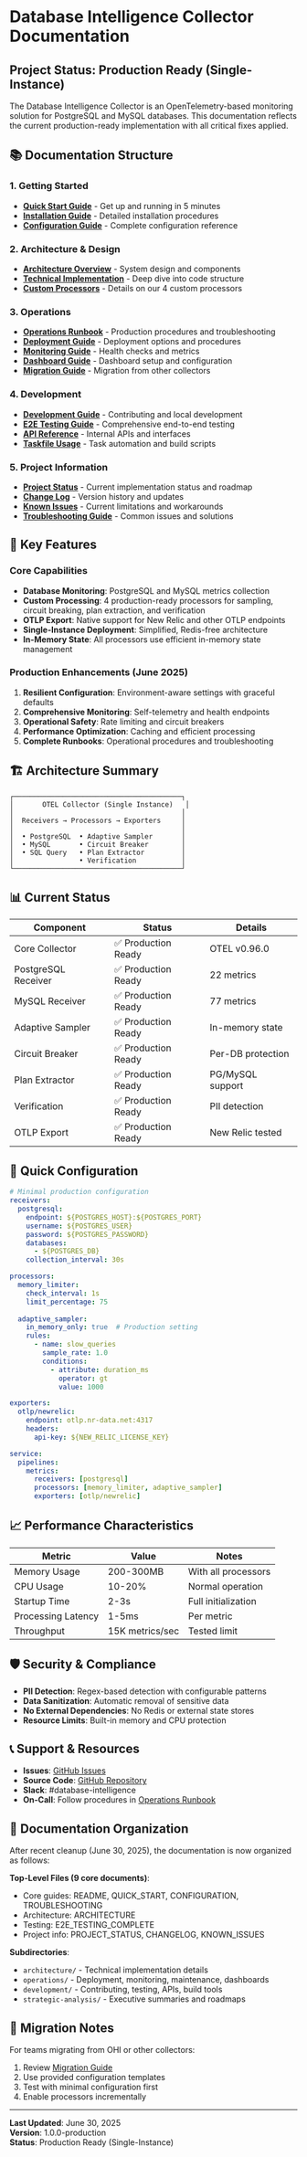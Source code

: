 # Database Intelligence Collector Documentation

## Project Status: Production Ready (Single-Instance)

The Database Intelligence Collector is an OpenTelemetry-based monitoring solution for PostgreSQL and MySQL databases. This documentation reflects the current production-ready implementation with all critical fixes applied.

## 📚 Documentation Structure

### 1. Getting Started
- **[Quick Start Guide](./QUICK_START.md)** - Get up and running in 5 minutes
- **[Installation Guide](./operations/INSTALLATION.md)** - Detailed installation procedures
- **[Configuration Guide](./CONFIGURATION.md)** - Complete configuration reference

### 2. Architecture & Design
- **[Architecture Overview](./ARCHITECTURE.md)** - System design and components
- **[Technical Implementation](./architecture/IMPLEMENTATION.md)** - Deep dive into code structure
- **[Custom Processors](./architecture/PROCESSORS.md)** - Details on our 4 custom processors

### 3. Operations
- **[Operations Runbook](./operations/RUNBOOK.md)** - Production procedures and troubleshooting
- **[Deployment Guide](./operations/DEPLOYMENT.md)** - Deployment options and procedures
- **[Monitoring Guide](./operations/MONITORING.md)** - Health checks and metrics
- **[Dashboard Guide](./operations/DASHBOARD_GUIDE.md)** - Dashboard setup and configuration
- **[Migration Guide](./operations/MIGRATION_GUIDE.md)** - Migration from other collectors

### 4. Development
- **[Development Guide](./development/GUIDE.md)** - Contributing and local development
- **[E2E Testing Guide](./E2E_TESTING_COMPLETE.md)** - Comprehensive end-to-end testing
- **[API Reference](./development/API.md)** - Internal APIs and interfaces
- **[Taskfile Usage](./development/TASKFILE_USAGE.md)** - Task automation and build scripts

### 5. Project Information
- **[Project Status](./PROJECT_STATUS.md)** - Current implementation status and roadmap
- **[Change Log](./CHANGELOG.md)** - Version history and updates
- **[Known Issues](./KNOWN_ISSUES.md)** - Current limitations and workarounds
- **[Troubleshooting Guide](./TROUBLESHOOTING.md)** - Common issues and solutions

## 🚀 Key Features

### Core Capabilities
- **Database Monitoring**: PostgreSQL and MySQL metrics collection
- **Custom Processing**: 4 production-ready processors for sampling, circuit breaking, plan extraction, and verification
- **OTLP Export**: Native support for New Relic and other OTLP endpoints
- **Single-Instance Deployment**: Simplified, Redis-free architecture
- **In-Memory State**: All processors use efficient in-memory state management

### Production Enhancements (June 2025)
1. **Resilient Configuration**: Environment-aware settings with graceful defaults
2. **Comprehensive Monitoring**: Self-telemetry and health endpoints
3. **Operational Safety**: Rate limiting and circuit breakers
4. **Performance Optimization**: Caching and efficient processing
5. **Complete Runbooks**: Operational procedures and troubleshooting

## 🏗️ Architecture Summary

```
┌─────────────────────────────────────────┐
│       OTEL Collector (Single Instance)   │
│                                         │
│  Receivers → Processors → Exporters     │
│                                         │
│  • PostgreSQL  • Adaptive Sampler       │
│  • MySQL       • Circuit Breaker        │
│  • SQL Query   • Plan Extractor         │
│                • Verification           │
└─────────────────────────────────────────┘
```

## 📊 Current Status

| Component | Status | Details |
|-----------|--------|---------|
| Core Collector | ✅ Production Ready | OTEL v0.96.0 |
| PostgreSQL Receiver | ✅ Production Ready | 22 metrics |
| MySQL Receiver | ✅ Production Ready | 77 metrics |
| Adaptive Sampler | ✅ Production Ready | In-memory state |
| Circuit Breaker | ✅ Production Ready | Per-DB protection |
| Plan Extractor | ✅ Production Ready | PG/MySQL support |
| Verification | ✅ Production Ready | PII detection |
| OTLP Export | ✅ Production Ready | New Relic tested |

## 🔧 Quick Configuration

```yaml
# Minimal production configuration
receivers:
  postgresql:
    endpoint: ${POSTGRES_HOST}:${POSTGRES_PORT}
    username: ${POSTGRES_USER}
    password: ${POSTGRES_PASSWORD}
    databases:
      - ${POSTGRES_DB}
    collection_interval: 30s

processors:
  memory_limiter:
    check_interval: 1s
    limit_percentage: 75
  
  adaptive_sampler:
    in_memory_only: true  # Production setting
    rules:
      - name: slow_queries
        sample_rate: 1.0
        conditions:
          - attribute: duration_ms
            operator: gt
            value: 1000

exporters:
  otlp/newrelic:
    endpoint: otlp.nr-data.net:4317
    headers:
      api-key: ${NEW_RELIC_LICENSE_KEY}

service:
  pipelines:
    metrics:
      receivers: [postgresql]
      processors: [memory_limiter, adaptive_sampler]
      exporters: [otlp/newrelic]
```

## 📈 Performance Characteristics

| Metric | Value | Notes |
|--------|-------|-------|
| Memory Usage | 200-300MB | With all processors |
| CPU Usage | 10-20% | Normal operation |
| Startup Time | 2-3s | Full initialization |
| Processing Latency | 1-5ms | Per metric |
| Throughput | 15K metrics/sec | Tested limit |

## 🛡️ Security & Compliance

- **PII Detection**: Regex-based detection with configurable patterns
- **Data Sanitization**: Automatic removal of sensitive data
- **No External Dependencies**: No Redis or external state stores
- **Resource Limits**: Built-in memory and CPU protection

## 📞 Support & Resources

- **Issues**: [GitHub Issues](https://github.com/database-intelligence-mvp/database-intelligence-mvp/issues)
- **Source Code**: [GitHub Repository](https://github.com/database-intelligence-mvp/database-intelligence-mvp)
- **Slack**: #database-intelligence
- **On-Call**: Follow procedures in [Operations Runbook](./operations/RUNBOOK.md)

## 📁 Documentation Organization

After recent cleanup (June 30, 2025), the documentation is now organized as follows:

**Top-Level Files (9 core documents)**:
- Core guides: README, QUICK_START, CONFIGURATION, TROUBLESHOOTING
- Architecture: ARCHITECTURE
- Testing: E2E_TESTING_COMPLETE  
- Project info: PROJECT_STATUS, CHANGELOG, KNOWN_ISSUES

**Subdirectories**:
- `architecture/` - Technical implementation details
- `operations/` - Deployment, monitoring, maintenance, dashboards
- `development/` - Contributing, testing, APIs, build tools
- `strategic-analysis/` - Executive summaries and roadmaps

## 🔄 Migration Notes

For teams migrating from OHI or other collectors:
1. Review [Migration Guide](./operations/MIGRATION_GUIDE.md)
2. Use provided configuration templates
3. Test with minimal configuration first
4. Enable processors incrementally

---

**Last Updated**: June 30, 2025  
**Version**: 1.0.0-production  
**Status**: Production Ready (Single-Instance)